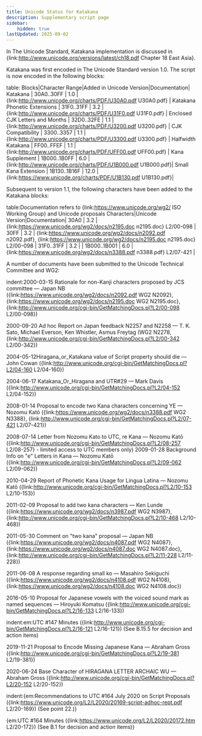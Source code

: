 ```yaml
---
title: Unicode Status for Katakana
description: Supplementary script page
sidebar:
    hidden: true
lastUpdated: 2025-09-02
---
```


In The Unicode Standard, Katakana implementation is discussed in {link:http://www.unicode.org/versions/latest/ch18.pdf Chapter 18 East Asia}.

[comment]: # (end of intro)

[comment]: # (start of blocks)

Katakana was first encoded in The Unicode Standard version 1.0. The script is now encoded in the following blocks:

table:
Blocks|Character Range|Added in Unicode Version|Documentation|
Katakana | 30A0..30FF | 1.0 | {link:http://www.unicode.org/charts/PDF/U30A0.pdf U30A0.pdf} |
Katakana Phonetic Extensions | 31F0..31FF | 3.2 | {link:http://www.unicode.org/charts/PDF/U31F0.pdf U31F0.pdf} |
Enclosed CJK Letters and Months | 32D0..32FE | 1.1 | {link:http://www.unicode.org/charts/PDF/U3200.pdf U3200.pdf} |
CJK Compatibility | 3300..3357 | 1.1 | {link:http://www.unicode.org/charts/PDF/U3300.pdf U3300.pdf} |
Halfwidth Katakana | FF00..FFEF | 1.1 | {link:http://www.unicode.org/charts/PDF/UFF00.pdf UFF00.pdf} |
Kana Supplement | 1B000..1B0FF | 6.0 | {link:http://www.unicode.org/charts/PDF/U1B000.pdf U1B000.pdf}|
Small Kana Extension | 1B130..1B16F | 12.0 | {link:https://www.unicode.org/charts/PDF/U1B130.pdf U1B130.pdf}|

[comment]: # (end of blocks)

[comment]: # (start of chars)

Subsequent to version 1.1, the following characters have been added to the Katakana blocks:

table:Documentation refers to {link:https://www.unicode.org/wg2/ ISO Working Group} and Unicode proposals
Characters|Unicode Version|Documentation|
30A0 | 3.2 | {link:https://www.unicode.org/wg2/docs/n2195.doc n2195.doc} L2/00-098 |
30FF | 3.2 | {link:https://www.unicode.org/wg2/docs/n2092.pdf n2092.pdf}, {link:https://www.unicode.org/wg2/docs/n2195.doc n2195.doc} L2/00-098 |
31F0..31FF | 3.2 | |
1B000..1B001 | 6.0 | {link:https://www.unicode.org/wg2/docs/n3388.pdf n3388.pdf} L2/07-421 |

[comment]: # (end of chars)

[comment]: # (start of rest)

A number of documents have been submitted to the Unicode Technical Committee and WG2:

indent:2000-03-15 Rationale for non-Kanji characters proposed by JCS committee — Japan NB ({link:https://www.unicode.org/wg2/docs/n2092.pdf WG2 N2092}, {link:https://www.unicode.org/wg2/docs/n2195.doc WG2 N2195.doc}, {link:http://www.unicode.org/cgi-bin/GetMatchingDocs.pl?L2/00-098 L2/00-098})

2000-09-20 Ad hoc Report on Japan feedback N2257 and N2258 — T. K. Sato, Michael Everson, Ken Whistler, Asmus Freytag (WG2 N2278, {link:http://www.unicode.org/cgi-bin/GetMatchingDocs.pl?L2/00-342 L2/00-342})

2004-05-12Hiragana_or_Katakana value of Script property should die — John Cowan ({link:http://www.unicode.org/cgi-bin/GetMatchingDocs.pl?L2/04-160 L2/04-160})

2004-06-17 Katakana_Or_Hiragana and UTR#29 — Mark Davis ({link:http://www.unicode.org/cgi-bin/GetMatchingDocs.pl?L2/04-152 L2/04-152})

2008-01-14 Proposal to encode two Kana characters concerning YE — Nozomu Katō ({link:https://www.unicode.org/wg2/docs/n3388.pdf WG2 N3388}, {link:http://www.unicode.org/cgi-bin/GetMatchingDocs.pl?L2/07-421 L2/07-421})

2008-07-14 Letter from Nozomu Kato to UTC, re Kana  — Nozomu Katō ({link:http://www.unicode.org/cgi-bin/GetMatchingDocs.pl?L2/08-257 L2/08-257} - limited access to UTC members only)
2009-01-28 Background Info on "e" Letters in Kana — Nozomu Katō ({link:http://www.unicode.org/cgi-bin/GetMatchingDocs.pl?L2/09-062 L2/09-062})

2010-04-29 Report of Phonetic Kana Usage for Lingua Latina — Nozomu Katō ({link:http://www.unicode.org/cgi-bin/GetMatchingDocs.pl?L2/10-153 L2/10-153})

2011-02-09 Proposal to add two kana characters — Ken Lunde ({link:https://www.unicode.org/wg2/docs/n3987.pdf WG2 N3987}, {link:http://www.unicode.org/cgi-bin/GetMatchingDocs.pl?L2/10-468 L2/10-468})

2011-05-30 Comment on "two kana" proposal — Japan NB 	({link:https://www.unicode.org/wg2/docs/n4087.pdf WG2 N4087}, {link:https://www.unicode.org/wg2/docs/n4087.doc WG2 N4087.doc}, {link:http://www.unicode.org/cgi-bin/GetMatchingDocs.pl?L2/11-228 L2/11-228})

2011-06-08 A response regarding small ko — Masahiro Sekiguchi ({link:https://www.unicode.org/wg2/docs/n4108.pdf WG2 N4108}, {link:https://www.unicode.org/wg2/docs/n4108.doc WG2 N4108.doc})

2016-05-10 Proposal for Japanese vowels with the voiced sound mark as named sequences — Hiroyuki Komatsu ({link:http://www.unicode.org/cgi-bin/GetMatchingDocs.pl?L2/16-133 L2/16-133})

indent:em:UTC #147 Minutes ({link:http://www.unicode.org/cgi-bin/GetMatchingDocs.pl?L2/16-121 L2/16-121}) (See B.15.5 for decision and action items)


2019-11-21 Proposal to Encode Missing Japanese Kana — Abraham Gross ({link:http://www.unicode.org/cgi-bin/GetMatchingDocs.pl?L2/19-381 L2/19-381})

2020-06-24 Base Character of HIRAGANA LETTER ARCHAIC WU — Abraham Gross ({link:http://www.unicode.org/cgi-bin/GetMatchingDocs.pl?L2/20-152 L2/20-152})

indent:{em:Recommendations to UTC #164 July 2020 on Script Proposals ({link:https://www.unicode.org/L2/L2020/20169-script-adhoc-rept.pdf L2/20-169}) (See point 22.)}

{em:UTC #164 Minutes ({link:https://www.unicode.org/L2/L2020/20172.htm L2/20-172}) (See B.1 for decision and action items)}
